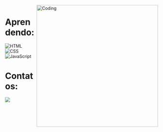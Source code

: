 <img align="right" alt="Coding" width="400" src="https://www.google.com/url?sa=i&url=https%3A%2F%2Fwww.vhv.rs%2Fviewpic%2FhThmmb_dark-souls-pixel-art-bonfire-hd-png-download%2F&psig=AOvVaw1fLCRBmDzubzvC9sLP4uaJ&ust=1696285777088000&source=images&cd=vfe&opi=89978449&ved=0CBEQjhxqFwoTCPCEzJDz1YEDFQAAAAAdAAAAABBn">
<h1 align="left">Aprendendo:</h1>

![HTML](https://img.shields.io/badge/HTML5-E34F26?style=for-the-badge&logo=html5&logoColor=white)&nbsp;
![CSS](https://img.shields.io/badge/CSS3-1572B6?style=for-the-badge&logo=css3&logoColor=white)&nbsp;
![JavaScript](https://img.shields.io/badge/JavaScript-F7DF1E?style=for-the-badge&logo=javascript&logoColor=black)&nbsp;


<h1 align="left">Contatos:</h1>
<div>
  <a href="https://www.instagram.com/felpizxx" target="_blank" rel="external"><img src="https://img.shields.io/badge/-Instagram-%23E4405F?style=for-the-badge&logo=instagram&logoColor=white">
  </a>
</div>
